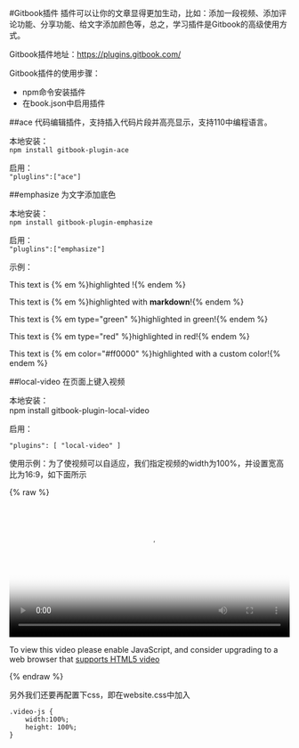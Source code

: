 #Gitbook插件
插件可以让你的文章显得更加生动，比如：添加一段视频、添加评论功能、分享功能、给文字添加颜色等，总之，学习插件是Gitbook的高级使用方式。

Gitbook插件地址：https://plugins.gitbook.com/

Gitbook插件的使用步骤：
* npm命令安装插件
* 在book.json中启用插件


##ace 
代码编辑插件，支持插入代码片段并高亮显示，支持110中编程语言。

本地安装：   
`npm install gitbook-plugin-ace`

启用：   
`"pluglins":["ace"]`


##emphasize
为文字添加底色

本地安装：   
`npm install gitbook-plugin-emphasize`

启用：   
`"pluglins":["emphasize"]`

示例：   

This text is {% em %}highlighted !{% endem %}

This text is {% em %}highlighted with **markdown**!{% endem %}

This text is {% em type="green" %}highlighted in green!{% endem %}

This text is {% em type="red" %}highlighted in red!{% endem %}

This text is {% em color="#ff0000" %}highlighted with a custom color!{% endem %}

##local-video
在页面上键入视频

本地安装：   
npm install gitbook-plugin-local-video

启用： 
```  
"plugins": [ "local-video" ]
```

使用示例：为了使视频可以自适应，我们指定视频的width为100%，并设置宽高比为16:9，如下面所示

{% raw %}
<video id="my-video" class="video-js" controls preload="auto" width="100%" 
poster="http://zhangjikai.com/resource/poster.jpg" data-setup='{"aspectRatio":"16:9"}'>
  <source src="http://zhangjikai.com/resource/demo.mp4" type='video/mp4' >
  <p class="vjs-no-js">
    To view this video please enable JavaScript, and consider upgrading to a web browser that
    <a href="http://videojs.com/html5-video-support/" target="_blank">supports HTML5 video</a>
  </p>
</video>
{% endraw %}

另外我们还要再配置下css，即在website.css中加入

    .video-js {
        width:100%;
        height: 100%;
    }
